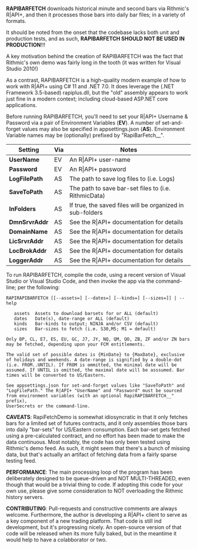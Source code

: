 **RAPIBARFETCH** downloads historical minute and second bars via Rithmic's R|API+, and then it processes those bars into daily bar files; in a variety of formats.

It should be noted from the onset that the codebase lacks both unit and production tests, and as such, **RAPIBARFETCH SHOULD NOT BE USED IN PRODUCTION**!!!

A key motivation behind the creation of RAPIBARFETCH was the fact that Rithmic's own demo was fairly long in the tooth (it was  written for Visual Studio 2010!)  

As a contrast, RAPIBARFETCH is a high-quality modern example of how to work with R|API+ using C# 11 and .NET 7.0.  It does leverage the (.NET Framework 3.5-based) rapiplus.dll, but the "old" assembly appears to work just fine in a modern context; including cloud-based ASP.NET core applications.

Before running RAPIBARFETCH, you'll need to set your R\|API+ Username & Password via a pair of Environment Variables (**EV**).  A number of set-and-forget values may also be specified in appsettings.json (**AS**).  Environment Variable names may be (optionally) prefixed by "RapiBarFetch__".

|Setting|Via|Notes|
|---|---|---|
|**UserName**|EV|An R\|API+ user-name|
|**Password**|EV|An R\|API+ password|
|**LogFilePath**|AS|The path to save log files to (i.e. Logs)|
|**SaveToPath**|AS|The path to save bar-set files to (i.e. RithmicData)|
|**InFolders**|AS|If true, the saved files will be organized in sub-folders|
|**DmnSrvrAddr**|AS|See the R\|API+ documentation for details|
|**DomainName**|AS|See the R\|API+ documentation for details|
|**LicSrvrAddr**|AS|See the R\|API+ documentation for details|
|**LocBrokAddr**|AS|See the R\|API+ documentation for details|
|**LoggerAddr**|AS|See the R\|API+ documentation for details|

To run RAPIBARFETCH, compile the code, using a recent version of  Visual Studio or Visual Studio Code, and then invoke the app via the command-line; per the following:

```plaintext
RAPIRAPIBARFETCH [[--assets=] [--dates=] [--kinds=] [--sizes=]] | --help

   assets  Assets to download barsets for or ALL (default)
   dates   Date(s), date-range or ALL (default)
   kinds   Bar-kinds to output; NINJA and/or CSV (default)
   sizes   Bar-sizes to fetch (i.e. S30,M5; M1 = default)

Only BP, CL, E7, ES, EU, GC, J7, JY, NQ, QM, QO, ZB, ZF and/or ZN bars
may be fetched, depending upon your FCM entitlements.

The valid set of possible dates is {MinDate} to {MaxDate}, exclusive 
of holidays and weekends. A date-range is signified by a double-dot 
(i.e. FROM..UNTIL). If FROM is ommitted, the minimal date will be 
assumed. If UNTIL is omitted, the maximal date will be asssumed. Bar
times will be converted to US/Eastern.
        
See appsettings.json for set-and-forget values like "SaveToPath" and 
"LogFilePath." The R|API+ "UserName" and "Password" must be sourced
from environment variables (with an optional RapiRAPIBARFETCH__" prefix), 
UserSecrets or the command-line.
```

**CAVEATS**: RapiFetchDemo is somewhat idiosyncratic in that it only fetches bars for a limited set of futures contracts, and it only assembles those bars into daily "bar-sets" for US/Eastern consumption.  Each bar-set gets fetched using a pre-calculated contract, and no effort has been made to make the data continuous.  Most notably, the code has only been tested using Rithmic's demo feed.  As such, it might seem that there's a bunch of missing data, but that's actually an artifact of fetching data from a fairly sparse testing feed.

**PERFORMANCE**: The main processing loop of the program has been deliberately designed to be queue-driven and NOT MULTI-THREADED, even though that would be a trivial thing to code.  If adopting this code for your own use, please give some consideration to NOT overloading the Rithmic history servers.

**CONTRIBUTING**: Pull-requests and constructive comments are always welcome.  Furthermore, the author is developing a R|API+ client to serve as a key component of a new trading platform.  That code is still ind development, but it's progressing nicely.  An open-source version of that code will be released when its more fully baked, but in the meantime it would help to have a colabborator or two.
